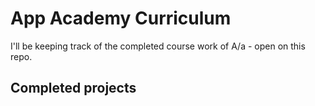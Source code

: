 # App Academy Curriculum
I'll be keeping track of the completed course work of A/a - open on this repo.

## Completed projects


